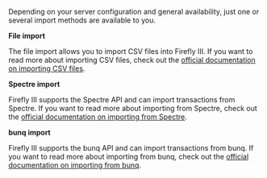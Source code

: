 Depending on your server configuration and general availability, just one or several import methods are available to you.

**File import**

The file import allows you to import CSV files into Firefly III. If you want to read more about importing CSV files, check out the [official documentation on importing CSV files](https://docs.firefly-iii.org/importing-data/csv).

**Spectre import**

Firefly III supports the Spectre API and can import transactions from Spectre. If you want to read more about importing from Spectre, check out the [official documentation on importing from Spectre](https://docs.firefly-iii.org/importing-data/spectre).

**bunq import**

Firefly III supports the bunq API and can import transactions from bunq. If you want to read more about importing from bunq, check out the [official documentation on importing from bunq](https://docs.firefly-iii.org/importing-data/bunq).